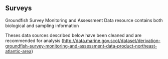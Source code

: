 ## Surveys  

Groundfish Survey Monitoring and Assessment Data resource contains both biological and sampling information

Theses data sources described below have been cleaned and are recommended for analysis (http://data.marine.gov.scot/dataset/derivation-groundfish-survey-monitoring-and-assessment-data-product-northeast-atlantic-area)
